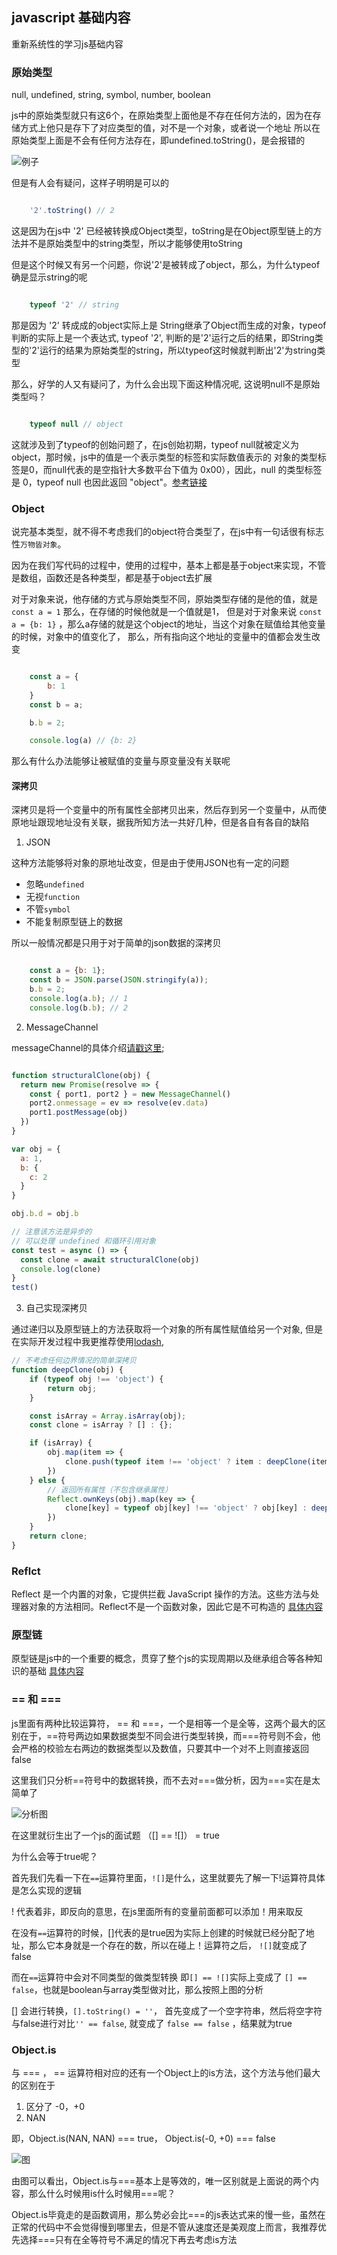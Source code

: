 ## javascript 基础内容

重新系统性的学习js基础内容

### 原始类型

null, undefined, string, symbol, number, boolean

js中的原始类型就只有这6个，在原始类型上面他是不存在任何方法的，因为在存储方式上他只是存下了对应类型的值，对不是一个对象，或者说一个地址
所以在原始类型上面是不会有任何方法存在，即undefined.toString()，是会报错的

![例子](../public/image/1.png)

但是有人会有疑问，这样子明明是可以的

``` javascript

    '2'.toString() // 2

```

这是因为在js中 '2' 已经被转换成Object类型，toString是在Object原型链上的方法并不是原始类型中的string类型，所以才能够使用toString

但是这个时候又有另一个问题，你说'2'是被转成了object，那么，为什么typeof确是显示string的呢

``` javascript

    typeof '2' // string

```

那是因为 '2' 转成成的object实际上是 String继承了Object而生成的对象，typeof 判断的实际上是一个表达式, typeof '2', 判断的是'2'运行之后的结果，即String类型的'2'运行的结果为原始类型的string，所以typeof这时候就判断出'2'为string类型

那么，好学的人又有疑问了，为什么会出现下面这种情况呢, 这说明null不是原始类型吗？

``` javascript

    typeof null // object

```

这就涉及到了typeof的创始问题了，在js创始初期，typeof null就被定义为object，那时候，js中的值是一个表示类型的标签和实际数值表示的
对象的类型标签是0，而null代表的是空指针大多数平台下值为 0x00），因此，null 的类型标签是 0，typeof null 也因此返回 "object"。[参考链接](https://2ality.com/2013/10/typeof-null.html)

### Object

说完基本类型，就不得不考虑我们的object符合类型了，在js中有一句话很有标志性`万物皆对象`。

因为在我们写代码的过程中，使用的过程中，基本上都是基于object来实现，不管是数组，函数还是各种类型，都是基于object去扩展

对于对象来说，他存储的方式与原始类型不同，原始类型存储的是他的值，就是 `const a = 1` 那么，在存储的时候他就是一个值就是1，
但是对于对象来说 `const a = {b: 1}` ，那么a存储的就是这个object的地址，当这个对象在赋值给其他变量的时候，对象中的值变化了，
那么，所有指向这个地址的变量中的值都会发生改变

``` javascript

    const a = {
        b: 1
    }
    const b = a;

    b.b = 2;

    console.log(a) // {b: 2}

```

那么有什么办法能够让被赋值的变量与原变量没有关联呢

#### 深拷贝

深拷贝是将一个变量中的所有属性全部拷贝出来，然后存到另一个变量中，从而使原地址跟现地址没有关联，据我所知方法一共好几种，但是各自有各自的缺陷

1. JSON

这种方法能够将对象的原地址改变，但是由于使用JSON也有一定的问题

- 忽略`undefined`
- 无视`function`
- 不管`symbol`
- 不能复制原型链上的数据

所以一般情况都是只用于对于简单的json数据的深拷贝

``` javascript

    const a = {b: 1};
    const b = JSON.parse(JSON.stringify(a));
    b.b = 2;
    console.log(a.b); // 1
    console.log(b.b); // 2

```

2. MessageChannel

messageChannel的具体介绍[请戳这里](https://developer.mozilla.org/zh-CN/docs/Web/API/MessageChannel);

``` javascript

function structuralClone(obj) {
  return new Promise(resolve => {
    const { port1, port2 } = new MessageChannel()
    port2.onmessage = ev => resolve(ev.data)
    port1.postMessage(obj)
  })
}

var obj = {
  a: 1,
  b: {
    c: 2
  }
}

obj.b.d = obj.b

// 注意该方法是异步的
// 可以处理 undefined 和循环引用对象
const test = async () => {
  const clone = await structuralClone(obj)
  console.log(clone)
}
test()

```

3. 自己实现深拷贝

通过递归以及原型链上的方法获取将一个对象的所有属性赋值给另一个对象, 但是在实际开发过程中我更推荐使用[lodash](https://lodash.com/docs#cloneDeep),

``` javascript
// 不考虑任何边界情况的简单深拷贝
function deepClone(obj) {
    if (typeof obj !== 'object') {
        return obj;
    }

    const isArray = Array.isArray(obj);
    const clone = isArray ? [] : {};

    if (isArray) {
        obj.map(item => {
            clone.push(typeof item !== 'object' ? item : deepClone(item));
        })
    } else {
        // 返回所有属性（不包含继承属性）
        Reflect.ownKeys(obj).map(key => {
            clone[key] = typeof obj[key] !== 'object' ? obj[key] : deepClone(obj[key])
        })
    }
    return clone;
}

```

### Reflct

Reflect 是一个内置的对象，它提供拦截 JavaScript 操作的方法。这些方法与处理器对象的方法相同。Reflect不是一个函数对象，因此它是不可构造的
[具体内容](./reflect.html)

### 原型链

原型链是js中的一个重要的概念，贯穿了整个js的实现周期以及继承组合等各种知识的基础
[具体内容](./prototype.html)

### == 和 === 

js里面有两种比较运算符， == 和 ===，一个是相等一个是全等，这两个最大的区别在于，==符号两边如果数据类型不同会进行类型转换，而===符号则不会，他会严格的校验左右两边的数据类型以及数值，只要其中一个对不上则直接返回false

这里我们只分析==符号中的数据转换，而不去对===做分析，因为===实在是太简单了

![分析图](../public/image/4.png)

在这里就衍生出了一个js的面试题 （[] == ![]） = true

为什么会等于true呢？

首先我们先看一下在`==`运算符里面，`![]`是什么，这里就要先了解一下!运算符具体是怎么实现的逻辑

! 代表着非，即反向的意思，在js里面所有的变量前面都可以添加！用来取反

在没有`==`运算符的时候，[]代表的是true因为实际上创建的时候就已经分配了地址，那么它本身就是一个存在的数，所以在碰上！运算符之后，
`![]`就变成了false

而在`==`运算符中会对不同类型的做类型转换 即`[] == ![]`实际上变成了 `[] == false`，也就是boolean与array类型做对比，那么按照上图的分析

[] 会进行转换，`[].toString() = ''`， 首先变成了一个空字符串，然后将空字符与false进行对比`'' == false`, 就变成了 `false == false` ，结果就为true

### Object.is

与 === ， == 运算符相对应的还有一个Object上的is方法，这个方法与他们最大的区别在于

1. 区分了 -0，+0
2. NAN

即，Object.is(NAN, NAN) === true， Object.is(-0, +0) === false

![图](../public/image/5.jpeg)

由图可以看出，Object.is与===基本上是等效的，唯一区别就是上面说的两个内容，那么什么时候用is什么时候用===呢？

Object.is毕竟走的是函数调用，那么势必会比===的js表达式来的慢一些，虽然在正常的代码中不会觉得慢到哪里去，但是不管从速度还是美观度上而言，我推荐优先选择===只有在全等符号不满足的情况下再去考虑is方法
